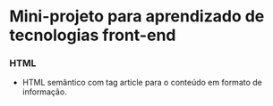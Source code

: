 # Mini-projeto para aprendizado de tecnologias front-end
### HTML
- HTML semântico com tag article para o conteúdo em formato de informação.

